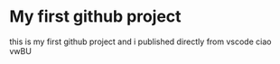 # My first github project

this is my first github project and i published directly from vscode ciao
vwBU
